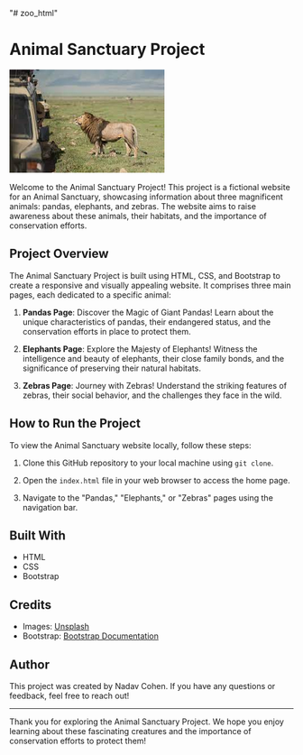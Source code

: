 "# zoo_html" 
# Animal Sanctuary Project

![Animal Sanctuary](images/safari2.jpg)

Welcome to the Animal Sanctuary Project! This project is a fictional website for an Animal Sanctuary, showcasing information about three magnificent animals: pandas, elephants, and zebras. The website aims to raise awareness about these animals, their habitats, and the importance of conservation efforts.

## Project Overview

The Animal Sanctuary Project is built using HTML, CSS, and Bootstrap to create a responsive and visually appealing website. It comprises three main pages, each dedicated to a specific animal:

1. **Pandas Page**: Discover the Magic of Giant Pandas! Learn about the unique characteristics of pandas, their endangered status, and the conservation efforts in place to protect them.

2. **Elephants Page**: Explore the Majesty of Elephants! Witness the intelligence and beauty of elephants, their close family bonds, and the significance of preserving their natural habitats.

3. **Zebras Page**: Journey with Zebras! Understand the striking features of zebras, their social behavior, and the challenges they face in the wild.

## How to Run the Project

To view the Animal Sanctuary website locally, follow these steps:

1. Clone this GitHub repository to your local machine using `git clone`.

2. Open the `index.html` file in your web browser to access the home page.

3. Navigate to the "Pandas," "Elephants," or "Zebras" pages using the navigation bar.

## Built With

- HTML
- CSS
- Bootstrap

## Credits

- Images: [Unsplash](https://unsplash.com)
- Bootstrap: [Bootstrap Documentation](https://getbootstrap.com/docs/5.3/getting-started/introduction/)

## Author

This project was created by Nadav Cohen. If you have any questions or feedback, feel free to reach out!

---

Thank you for exploring the Animal Sanctuary Project. We hope you enjoy learning about these fascinating creatures and the importance of conservation efforts to protect them!